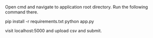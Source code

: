 Open cmd and navigate to application root directory. Run the following command there.

pip install -r requirements.txt
python app.py

visit localhost:5000 and upload csv and submit.